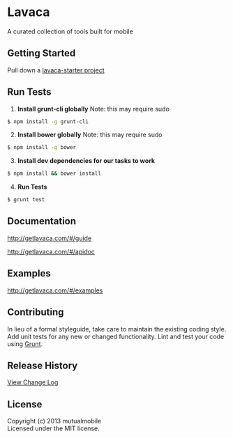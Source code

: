 # Lavaca

A curated collection of tools built for mobile

## Getting Started
Pull down a [lavaca-starter project](https://github.com/mutualmobile/lavaca-starter)

## Run Tests
1. __Install grunt-cli globally__
Note: this may require sudo
```bash
$ npm install -g grunt-cli
```

2. __Install bower globally__
Note: this may require sudo
```bash
$ npm install -g bower
```

3. __Install dev dependencies for our tasks to work__
```bash
$ npm install && bower install
```

4. __Run Tests__
```bash
$ grunt test
```

## Documentation
<http://getlavaca.com/#/guide>

<http://getlavaca.com/#/apidoc>

## Examples
<http://getlavaca.com/#/examples>

## Contributing
In lieu of a formal styleguide, take care to maintain the existing coding style. Add unit tests for any new or changed functionality. Lint and test your code using [Grunt](http://gruntjs.com/).

## Release History
[View Change Log](https://github.com/mutualmobile/lavaca/blob/master/CHANGELOG.md)

## License
Copyright (c) 2013 mutualmobile  
Licensed under the MIT license.